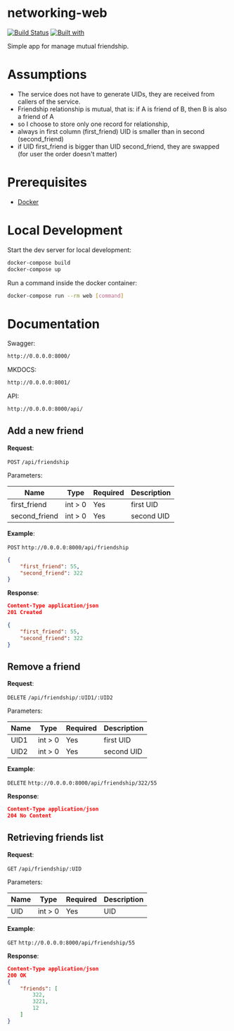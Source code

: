 # networking-web

[![Build Status](https://travis-ci.org/kob22/networking-web.svg?branch=master)](https://travis-ci.org/kob22/networking-web)
[![Built with](https://img.shields.io/badge/Built_with-Cookiecutter_Django_Rest-F7B633.svg)](https://github.com/agconti/cookiecutter-django-rest)

Simple app for manage mutual friendship.
# Assumptions
- The service does not have to generate UIDs, they are received from callers of the
service.
- Friendship relationship is mutual, that is: if A is friend of B, then B is also a friend of A
- so I choose to store only one record for relationship, 
- always in first column (first_friend) UID is smaller than in second (second_friend)
- if UID first_friend is bigger than UID second_friend, they are swapped (for user the order doesn't matter)

# Prerequisites

- [Docker](https://docs.docker.com/docker-for-mac/install/)  

# Local Development

Start the dev server for local development:
```bash
docker-compose build
docker-compose up 
```

Run a command inside the docker container:

```bash
docker-compose run --rm web [command]
```
# Documentation

Swagger:
```bash
http://0.0.0.0:8000/
```
MKDOCS:
```bash
http://0.0.0.0:8001/
```
API:
```bash
http://0.0.0.0:8000/api/
```
## Add a new friend

**Request**:

`POST` `/api/friendship`

Parameters:

Name       | Type   | Required | Description
-----------|--------|----------|------------
first_friend   | int > 0 | Yes      | first UID
second_friend   | int > 0 | Yes      | second UID
**Example**:

`POST` `http://0.0.0.0:8000/api/friendship`
```json
{
    "first_friend": 55,
    "second_friend": 322
}
```

**Response**:

```json
Content-Type application/json
201 Created

{
    "first_friend": 55,
    "second_friend": 322
}
```

## Remove a friend

**Request**:

`DELETE` `/api/friendship/:UID1/:UID2`

Parameters:

Name       | Type   | Required | Description
-----------|--------|----------|------------
UID1   | int > 0 | Yes      | first UID
UID2  | int > 0 | Yes      | second UID
**Example**:

`DELETE` `http://0.0.0.0:8000/api/friendship/322/55`

**Response**:

```json
Content-Type application/json
204 No Content

```

## Retrieving friends list

**Request**:

`GET` `/api/friendship/:UID`

Parameters:

Name       | Type   | Required | Description
-----------|--------|----------|------------
UID   | int > 0| Yes      | UID

**Example**:

`GET` `http://0.0.0.0:8000/api/friendship/55`

**Response**:

```json
Content-Type application/json
200 OK
{
    "friends": [
        322,
        3221,
        12
    ]
}
```
